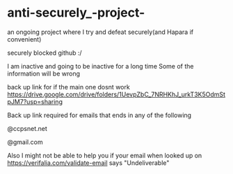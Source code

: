 # anti-securely_-project-

an ongoing project where I try and defeat securely(and Hapara if convenient)



securely blocked github :/

I am inactive and going to be inactive for a long time
Some of the information will be wrong


back up link for if the main one dosnt work https://drive.google.com/drive/folders/1UevpZbC_7NRHKhJ_urkT3K5OdmStpJM7?usp=sharing



Back up link required for emails that ends in any of the following

@ccpsnet.net

@gmail.com


Also I might not be able to help you if your email when looked up on https://verifalia.com/validate-email says "Undeliverable"
